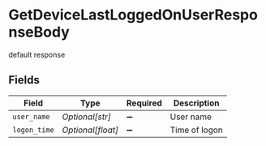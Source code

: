 # GetDeviceLastLoggedOnUserResponseBody

default response


## Fields

| Field              | Type               | Required           | Description        |
| ------------------ | ------------------ | ------------------ | ------------------ |
| `user_name`        | *Optional[str]*    | :heavy_minus_sign: | User name          |
| `logon_time`       | *Optional[float]*  | :heavy_minus_sign: | Time of logon      |
